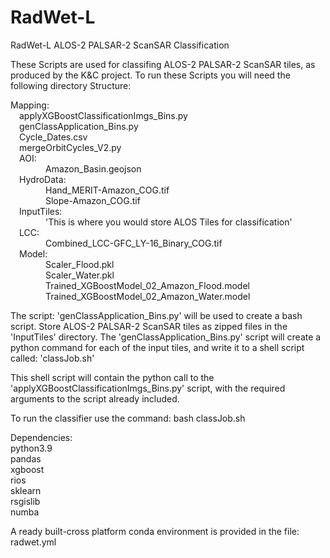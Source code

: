 # RadWet-L
RadWet-L ALOS-2 PALSAR-2 ScanSAR Classification 

These Scripts are used for classifing ALOS-2 PALSAR-2 ScanSAR tiles, as produced by the K&C project. To run these Scripts you will need the following directory Structure:

Mapping:
<br />&emsp;applyXGBoostClassificationImgs_Bins.py
<br />&emsp;genClassApplication_Bins.py
<br />&emsp;Cycle_Dates.csv
<br />&emsp;mergeOrbitCycles_V2.py
<br />&emsp;AOI:
<br />&emsp;&emsp;&emsp;&emsp;Amazon_Basin.geojson
<br />&emsp;HydroData:
<br />&emsp;&emsp;&emsp;&emsp;Hand_MERIT-Amazon_COG.tif
<br />&emsp;&emsp;&emsp;&emsp;Slope-Amazon_COG.tif
<br />&emsp;InputTiles:
<br />&emsp;&emsp;&emsp;&emsp;'This is where you would store ALOS Tiles for classification'
<br />&emsp;LCC:
<br />&emsp;&emsp;&emsp;&emsp;Combined_LCC-GFC_LY-16_Binary_COG.tif
<br />&emsp;Model:
<br />&emsp;&emsp;&emsp;&emsp;Scaler_Flood.pkl
<br />&emsp;&emsp;&emsp;&emsp;Scaler_Water.pkl
<br />&emsp;&emsp;&emsp;&emsp;Trained_XGBoostModel_02_Amazon_Flood.model
<br />&emsp;&emsp;&emsp;&emsp;Trained_XGBoostModel_02_Amazon_Water.model
		
The script: 'genClassApplication_Bins.py' will be used to create a bash script. Store ALOS-2 PALSAR-2 ScanSAR tiles as zipped files in the 'InputTiles' directory. The 'genClassApplication_Bins.py' script will create a python command for each of the input tiles, and write it to a shell script called: 'classJob.sh'

This shell script will contain the python call to the 'applyXGBoostClassificationImgs_Bins.py' script, with the required arguments to the script already included.

To run the classifier use the command: bash classJob.sh

Dependencies:
<br />python3.9
<br />pandas
<br />xgboost
<br />rios
<br />sklearn
<br />rsgislib
<br />numba

A ready built-cross platform conda environment is provided in the file: radwet.yml









